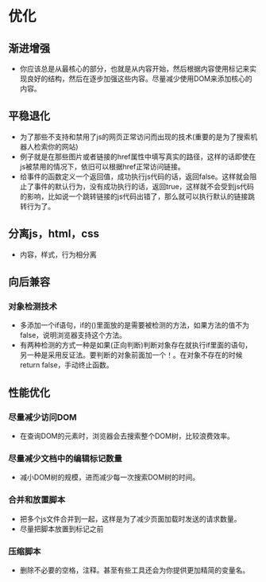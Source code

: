 # 优化

## 渐进增强

* 你应该总是从最核心的部分，也就是从内容开始，然后根据内容使用标记来实现良好的结构，然后在逐步加强这些内容。尽量减少使用DOM来添加核心的内容。

## 平稳退化

* 为了那些不支持和禁用了js的网页正常访问而出现的技术(重要的是为了搜索机器人检索你的网站)
* 例子就是在那些图片或者链接的href属性中填写真实的路径，这样的话即使在js被禁用的情况下，依旧可以根据href正常访问链接。
* 给事件的函数定义一个返回值，成功执行js代码的话，返回false。这样就会阻止了事件的默认行为，没有成功执行的话，返回true，这样就不会受到js代码的影响，比如说一个跳转链接的js代码出错了，那么就可以执行默认的链接跳转行为了。

## 分离js，html，css

* 内容，样式，行为相分离

## 向后兼容

### 对象检测技术

* 多添加一个if语句，if的()里面放的是需要被检测的方法，如果方法的值不为false，说明浏览器支持这个方法。
* 有两种检测的方式一种是如果(正向判断)判断对象存在就执行if里面的语句，另一种是采用反证法。要判断的对象前面加一个！。在对象不存在的时候 return false，手动终止函数。

## 性能优化

### 尽量减少访问DOM

* 在查询DOM的元素时，浏览器会去搜索整个DOM树，比较浪费效率。

### 尽量减少文档中的编辑标记数量

* 减小DOM树的规模，进而减少每一次搜索DOM树的时间。

### 合并和放置脚本

* 把多个js文件合并到一起，这样是为了减少页面加载时发送的请求数量。
* 尽量把脚本放置到</body>标记之前

### 压缩脚本

* 删除不必要的空格，注释。甚至有些工具还会为你提供更加精简的变量名。